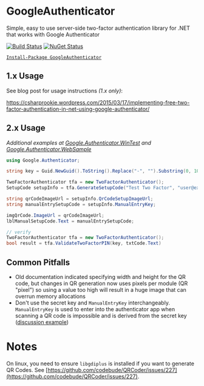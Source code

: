 # GoogleAuthenticator
Simple, easy to use server-side two-factor authentication library for .NET that works with Google Authenticator

[![Build Status](https://dev.azure.com/brandon-potter/GoogleAuthenticator/_apis/build/status/BrandonPotter.GoogleAuthenticator?branchName=master)](https://dev.azure.com/brandon-potter/GoogleAuthenticator/_build/latest?definitionId=1&branchName=master)
[![NuGet Status](https://buildstats.info/nuget/GoogleAuthenticator)](https://www.nuget.org/packages/GoogleAuthenticator/)

[`Install-Package GoogleAuthenticator`](https://www.nuget.org/packages/GoogleAuthenticator)

## 1.x Usage
See blog post for usage instructions *(1.x only)*:

https://csharprookie.wordpress.com/2015/03/17/implementing-free-two-factor-authentication-in-net-using-google-authenticator/

## 2.x Usage

*Additional examples at [Google.Authenticator.WinTest](https://github.com/BrandonPotter/GoogleAuthenticator/tree/master/Google.Authenticator.WinTest) and [Google.Authenticator.WebSample](https://github.com/BrandonPotter/GoogleAuthenticator/tree/master/Google.Authenticator.WebSample)*

```csharp
using Google.Authenticator;

string key = Guid.NewGuid().ToString().Replace("-", "").Substring(0, 10);

TwoFactorAuthenticator tfa = new TwoFactorAuthenticator();
SetupCode setupInfo = tfa.GenerateSetupCode("Test Two Factor", "user@example.com", key, false, 3);

string qrCodeImageUrl = setupInfo.QrCodeSetupImageUrl;
string manualEntrySetupCode = setupInfo.ManualEntryKey;

imgQrCode.ImageUrl = qrCodeImageUrl;
lblManualSetupCode.Text = manualEntrySetupCode;

// verify
TwoFactorAuthenticator tfa = new TwoFactorAuthenticator();
bool result = tfa.ValidateTwoFactorPIN(key, txtCode.Text)
```

## Common Pitfalls

* Old documentation indicated specifying width and height for the QR code, but changes in QR generation now uses pixels per module (QR "pixel") so using a value too high will result in a huge image that can overrun memory allocations
* Don't use the secret key and `ManualEntryKey` interchangeably. `ManualEntryKey` is used to enter into the authenticator app when scanning a QR code is impossible and is derived from the secret key ([discussion example](https://github.com/BrandonPotter/GoogleAuthenticator/issues/54))

# Notes
On linux, you need to ensure `libgdiplus` is installed if you want to generate QR Codes. See [https://github.com/codebude/QRCoder/issues/227](https://github.com/codebude/QRCoder/issues/227).
